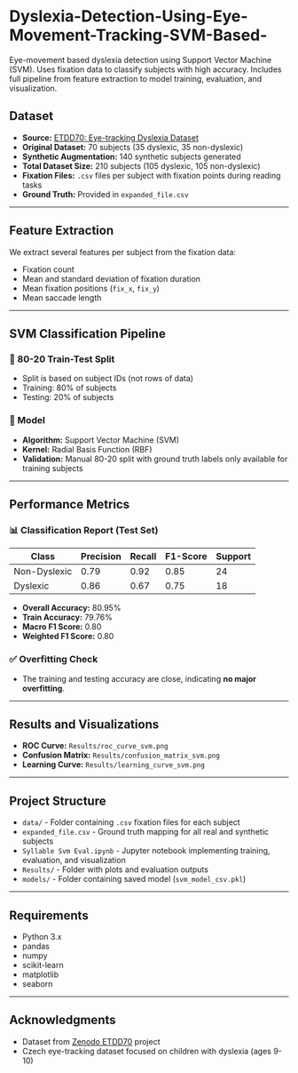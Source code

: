 # Dyslexia-Detection-Using-Eye-Movement-Tracking-SVM-Based-
Eye-movement based dyslexia detection using Support Vector Machine (SVM). Uses fixation data to classify subjects with high accuracy. Includes full pipeline from feature extraction to model training, evaluation, and visualization.
## Dataset

- **Source:** [ETDD70: Eye-tracking Dyslexia Dataset](https://zenodo.org/records/13332134)
- **Original Dataset:** 70 subjects (35 dyslexic, 35 non-dyslexic)
- **Synthetic Augmentation:** 140 synthetic subjects generated
- **Total Dataset Size:** 210 subjects (105 dyslexic, 105 non-dyslexic)
- **Fixation Files:** `.csv` files per subject with fixation points during reading tasks
- **Ground Truth:** Provided in `expanded_file.csv`

---

## Feature Extraction

We extract several features per subject from the fixation data:

- Fixation count
- Mean and standard deviation of fixation duration
- Mean fixation positions (`fix_x`, `fix_y`)
- Mean saccade length

---

## SVM Classification Pipeline

### 🧪 80-20 Train-Test Split
- Split is based on subject IDs (not rows of data)
- Training: 80% of subjects
- Testing: 20% of subjects

### 🧠 Model
- **Algorithm:** Support Vector Machine (SVM)
- **Kernel:** Radial Basis Function (RBF)
- **Validation:** Manual 80-20 split with ground truth labels only available for training subjects

---

## Performance Metrics

### 📊 Classification Report (Test Set)

| Class         | Precision | Recall | F1-Score | Support |
|---------------|-----------|--------|----------|---------|
| Non-Dyslexic  | 0.79      | 0.92   | 0.85     | 24      |
| Dyslexic      | 0.86      | 0.67   | 0.75     | 18      |

- **Overall Accuracy:** 80.95%
- **Train Accuracy:** 79.76%
- **Macro F1 Score:** 0.80
- **Weighted F1 Score:** 0.80

### ✅ Overfitting Check
- The training and testing accuracy are close, indicating **no major overfitting**.

---

## Results and Visualizations

- **ROC Curve:** `Results/roc_curve_svm.png`
- **Confusion Matrix:** `Results/confusion_matrix_svm.png`
- **Learning Curve:** `Results/learning_curve_svm.png`

---

## Project Structure

- `data/` - Folder containing `.csv` fixation files for each subject
- `expanded_file.csv` - Ground truth mapping for all real and synthetic subjects
- `Syllable Svm Eval.ipynb` - Jupyter notebook implementing training, evaluation, and visualization
- `Results/` - Folder with plots and evaluation outputs
- `models/` - Folder containing saved model (`svm_model_csv.pkl`)

---

## Requirements

- Python 3.x
- pandas
- numpy
- scikit-learn
- matplotlib
- seaborn

---

## Acknowledgments

- Dataset from [Zenodo ETDD70](https://zenodo.org/records/13332134) project
- Czech eye-tracking dataset focused on children with dyslexia (ages 9-10)

